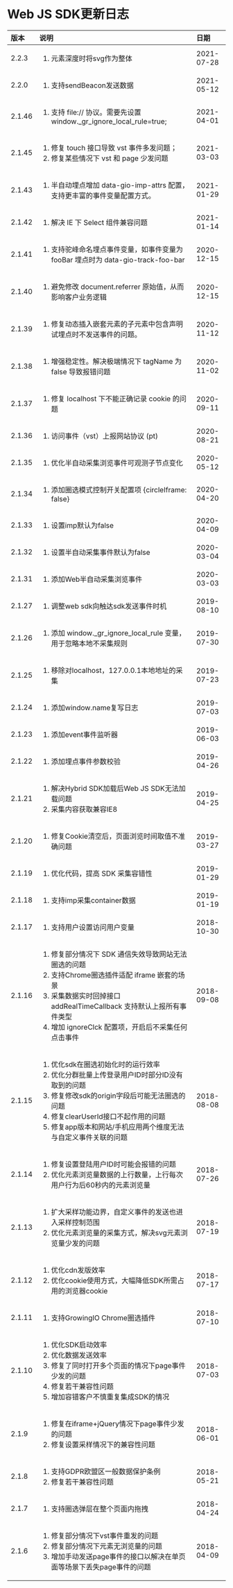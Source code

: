 # Web JS SDK更新日志



<table>
  <thead>
    <tr>
      <th style="text-align:left">&#x7248;&#x672C;</th>
      <th style="text-align:left">&#x8BF4;&#x660E;</th>
      <th style="text-align:left">&#x65E5;&#x671F;</th>
    </tr>
  </thead>
  <tbody>
    <tr>
      <td style="text-align:left">2.2.3</td>
      <td style="text-align:left">
        <ol>
          <li>&#x5143;&#x7D20;&#x6DF1;&#x5EA6;&#x65F6;&#x5C06;svg&#x4F5C;&#x4E3A;&#x6574;&#x4F53;</li>
        </ol>
      </td>
      <td style="text-align:left">2021-07-28</td>
    </tr>
    <tr>
      <td style="text-align:left">2.2.0</td>
      <td style="text-align:left">
        <ol>
          <li>&#x652F;&#x6301;sendBeacon&#x53D1;&#x9001;&#x6570;&#x636E;</li>
        </ol>
      </td>
      <td style="text-align:left">2021-05-12</td>
    </tr>
    <tr>
      <td style="text-align:left">2.1.46</td>
      <td style="text-align:left">
        <ol>
          <li>&#x652F;&#x6301; file:// &#x534F;&#x8BAE;&#x3002;&#x9700;&#x8981;&#x5148;&#x8BBE;&#x7F6E;
            window._gr_ignore_local_rule=true;</li>
        </ol>
      </td>
      <td style="text-align:left">2021-04-01</td>
    </tr>
    <tr>
      <td style="text-align:left">2.1.45</td>
      <td style="text-align:left">
        <ol>
          <li>&#x4FEE;&#x590D; touch &#x63A5;&#x53E3;&#x5BFC;&#x81F4; vst &#x4E8B;&#x4EF6;&#x591A;&#x53D1;&#x95EE;&#x9898;&#xFF1B;</li>
          <li>&#x4FEE;&#x590D;&#x67D0;&#x4E9B;&#x60C5;&#x51B5;&#x4E0B; vst &#x548C;
            page &#x5C11;&#x53D1;&#x95EE;&#x9898;</li>
        </ol>
      </td>
      <td style="text-align:left">2021-03-03</td>
    </tr>
    <tr>
      <td style="text-align:left">2.1.43</td>
      <td style="text-align:left">
        <ol>
          <li>&#x534A;&#x81EA;&#x52A8;&#x57CB;&#x70B9;&#x589E;&#x52A0; data-gio-imp-attrs
            &#x914D;&#x7F6E;&#xFF0C;&#x652F;&#x6301;&#x66F4;&#x4E30;&#x5BCC;&#x7684;&#x4E8B;&#x4EF6;&#x53D8;&#x91CF;&#x914D;&#x7F6E;&#x65B9;&#x5F0F;&#x3002;</li>
        </ol>
      </td>
      <td style="text-align:left">2021-01-29</td>
    </tr>
    <tr>
      <td style="text-align:left">2.1.42</td>
      <td style="text-align:left">
        <ol>
          <li>&#x89E3;&#x51B3; IE &#x4E0B; Select &#x7EC4;&#x4EF6;&#x517C;&#x5BB9;&#x95EE;&#x9898;</li>
        </ol>
      </td>
      <td style="text-align:left">2021-01-14</td>
    </tr>
    <tr>
      <td style="text-align:left">2.1.41</td>
      <td style="text-align:left">
        <ol>
          <li>&#x652F;&#x6301;&#x9A7C;&#x5CF0;&#x547D;&#x540D;&#x57CB;&#x70B9;&#x4E8B;&#x4EF6;&#x53D8;&#x91CF;&#xFF0C;&#x5982;&#x4E8B;&#x4EF6;&#x53D8;&#x91CF;&#x4E3A;
            fooBar &#x57CB;&#x70B9;&#x65F6;&#x4E3A; data-gio-track-foo-bar</li>
        </ol>
      </td>
      <td style="text-align:left">2020-12-15</td>
    </tr>
    <tr>
      <td style="text-align:left">2.1.40</td>
      <td style="text-align:left">
        <ol>
          <li>&#x907F;&#x514D;&#x4FEE;&#x6539; document.referrer &#x539F;&#x59CB;&#x503C;&#xFF0C;&#x4ECE;&#x800C;&#x5F71;&#x54CD;&#x5BA2;&#x6237;&#x4E1A;&#x52A1;&#x903B;&#x8F91;</li>
        </ol>
      </td>
      <td style="text-align:left">2020-12-15</td>
    </tr>
    <tr>
      <td style="text-align:left">2.1.39</td>
      <td style="text-align:left">
        <ol>
          <li>&#x4FEE;&#x590D;&#x52A8;&#x6001;&#x63D2;&#x5165;&#x5D4C;&#x5957;&#x5143;&#x7D20;&#x7684;&#x5B50;&#x5143;&#x7D20;&#x4E2D;&#x5305;&#x542B;&#x58F0;&#x660E;&#x8BD5;&#x57CB;&#x70B9;&#x65F6;&#x4E0D;&#x53D1;&#x9001;&#x4E8B;&#x4EF6;&#x7684;&#x95EE;&#x9898;&#x3002;</li>
        </ol>
      </td>
      <td style="text-align:left">2020-11-12</td>
    </tr>
    <tr>
      <td style="text-align:left">2.1.38</td>
      <td style="text-align:left">
        <ol>
          <li>&#x589E;&#x5F3A;&#x7A33;&#x5B9A;&#x6027;&#x3002;&#x89E3;&#x51B3;&#x6781;&#x7AEF;&#x60C5;&#x51B5;&#x4E0B;
            tagName &#x4E3A; false &#x5BFC;&#x81F4;&#x62A5;&#x9519;&#x95EE;&#x9898;</li>
        </ol>
      </td>
      <td style="text-align:left">2020-11-02</td>
    </tr>
    <tr>
      <td style="text-align:left">2.1.37</td>
      <td style="text-align:left">
        <ol>
          <li>&#x4FEE;&#x590D; localhost &#x4E0B;&#x4E0D;&#x80FD;&#x6B63;&#x786E;&#x8BB0;&#x5F55;
            cookie &#x7684;&#x95EE;&#x9898;</li>
        </ol>
      </td>
      <td style="text-align:left">2020-09-11</td>
    </tr>
    <tr>
      <td style="text-align:left">2.1.36</td>
      <td style="text-align:left">
        <ol>
          <li>&#x8BBF;&#x95EE;&#x4E8B;&#x4EF6;&#xFF08;vst&#xFF09;&#x4E0A;&#x62A5;&#x7F51;&#x7AD9;&#x534F;&#x8BAE;
            (pt)</li>
        </ol>
      </td>
      <td style="text-align:left">2020-08-21</td>
    </tr>
    <tr>
      <td style="text-align:left">2.1.35</td>
      <td style="text-align:left">
        <ol>
          <li>&#x4F18;&#x5316;&#x534A;&#x81EA;&#x52A8;&#x91C7;&#x96C6;&#x6D4F;&#x89C8;&#x4E8B;&#x4EF6;&#x53EF;&#x89C2;&#x6D4B;&#x5B50;&#x8282;&#x70B9;&#x53D8;&#x5316;</li>
        </ol>
      </td>
      <td style="text-align:left">2020-05-12</td>
    </tr>
    <tr>
      <td style="text-align:left">2.1.34</td>
      <td style="text-align:left">
        <ol>
          <li>&#x6DFB;&#x52A0;&#x5708;&#x9009;&#x6A21;&#x5F0F;&#x63A7;&#x5236;&#x5F00;&#x5173;&#x914D;&#x7F6E;&#x9879;
            {circleIframe: false}</li>
        </ol>
      </td>
      <td style="text-align:left">2020-04-20</td>
    </tr>
    <tr>
      <td style="text-align:left">2.1.33</td>
      <td style="text-align:left">
        <ol>
          <li>&#x8BBE;&#x7F6E;imp&#x9ED8;&#x8BA4;&#x4E3A;false</li>
        </ol>
      </td>
      <td style="text-align:left">2020-04-09</td>
    </tr>
    <tr>
      <td style="text-align:left">2.1.32</td>
      <td style="text-align:left">
        <ol>
          <li>&#x8BBE;&#x7F6E;&#x534A;&#x81EA;&#x52A8;&#x91C7;&#x96C6;&#x4E8B;&#x4EF6;&#x9ED8;&#x8BA4;&#x4E3A;false</li>
        </ol>
      </td>
      <td style="text-align:left">2020-03-04</td>
    </tr>
    <tr>
      <td style="text-align:left">2.1.31</td>
      <td style="text-align:left">
        <ol>
          <li>&#x6DFB;&#x52A0;Web&#x534A;&#x81EA;&#x52A8;&#x91C7;&#x96C6;&#x6D4F;&#x89C8;&#x4E8B;&#x4EF6;</li>
        </ol>
      </td>
      <td style="text-align:left">2020-03-03</td>
    </tr>
    <tr>
      <td style="text-align:left">2.1.27</td>
      <td style="text-align:left">
        <ol>
          <li>&#x8C03;&#x6574;web sdk&#x5411;&#x89E6;&#x8FBE;sdk&#x53D1;&#x9001;&#x4E8B;&#x4EF6;&#x65F6;&#x673A;</li>
        </ol>
      </td>
      <td style="text-align:left">2019-08-10</td>
    </tr>
    <tr>
      <td style="text-align:left">2.1.26</td>
      <td style="text-align:left">
        <ol>
          <li>&#x6DFB;&#x52A0; window._gr_ignore_local_rule &#x53D8;&#x91CF;&#xFF0C;&#x7528;&#x4E8E;&#x5FFD;&#x7565;&#x672C;&#x5730;&#x4E0D;&#x91C7;&#x96C6;&#x89C4;&#x5219;</li>
        </ol>
      </td>
      <td style="text-align:left">2019-07-30</td>
    </tr>
    <tr>
      <td style="text-align:left">2.1.25</td>
      <td style="text-align:left">
        <ol>
          <li>&#x79FB;&#x9664;&#x5BF9;localhost&#xFF0C;127.0.0.1&#x672C;&#x5730;&#x5730;&#x5740;&#x7684;&#x91C7;&#x96C6;</li>
        </ol>
      </td>
      <td style="text-align:left">2019-07-23</td>
    </tr>
    <tr>
      <td style="text-align:left">2.1.24</td>
      <td style="text-align:left">
        <ol>
          <li>&#x6DFB;&#x52A0;window.name&#x590D;&#x5199;&#x65E5;&#x5FD7;</li>
        </ol>
      </td>
      <td style="text-align:left">2019-07-03</td>
    </tr>
    <tr>
      <td style="text-align:left">2.1.23</td>
      <td style="text-align:left">
        <ol>
          <li>&#x6DFB;&#x52A0;event&#x4E8B;&#x4EF6;&#x76D1;&#x542C;&#x5668;</li>
        </ol>
      </td>
      <td style="text-align:left">2019-06-03</td>
    </tr>
    <tr>
      <td style="text-align:left">2.1.22</td>
      <td style="text-align:left">
        <ol>
          <li>&#x6DFB;&#x52A0;&#x57CB;&#x70B9;&#x4E8B;&#x4EF6;&#x53C2;&#x6570;&#x6821;&#x9A8C;</li>
        </ol>
      </td>
      <td style="text-align:left">2019-04-26</td>
    </tr>
    <tr>
      <td style="text-align:left">2.1.21</td>
      <td style="text-align:left">
        <ol>
          <li>&#x89E3;&#x51B3;Hybrid SDK&#x52A0;&#x8F7D;&#x540E;Web JS SDK&#x65E0;&#x6CD5;&#x52A0;&#x8F7D;&#x95EE;&#x9898;</li>
          <li>&#x91C7;&#x96C6;&#x5185;&#x5BB9;&#x83B7;&#x53D6;&#x517C;&#x5BB9;IE8</li>
        </ol>
      </td>
      <td style="text-align:left">2019-04-25</td>
    </tr>
    <tr>
      <td style="text-align:left">2.1.20</td>
      <td style="text-align:left">
        <ol>
          <li>&#x4FEE;&#x590D;Cookie&#x6E05;&#x7A7A;&#x540E;&#xFF0C;&#x9875;&#x9762;&#x6D4F;&#x89C8;&#x65F6;&#x95F4;&#x53D6;&#x503C;&#x4E0D;&#x51C6;&#x786E;&#x95EE;&#x9898;</li>
        </ol>
      </td>
      <td style="text-align:left">2019-03-27</td>
    </tr>
    <tr>
      <td style="text-align:left">2.1.19</td>
      <td style="text-align:left">
        <ol>
          <li>&#x4F18;&#x5316;&#x4EE3;&#x7801;&#xFF0C;&#x63D0;&#x9AD8; SDK &#x91C7;&#x96C6;&#x5BB9;&#x9519;&#x6027;</li>
        </ol>
      </td>
      <td style="text-align:left">2019-01-29</td>
    </tr>
    <tr>
      <td style="text-align:left">2.1.18</td>
      <td style="text-align:left">
        <ol>
          <li>&#x652F;&#x6301;imp&#x91C7;&#x96C6;container&#x6570;&#x636E;</li>
        </ol>
      </td>
      <td style="text-align:left">2019-01-19</td>
    </tr>
    <tr>
      <td style="text-align:left">2.1.17</td>
      <td style="text-align:left">
        <ol>
          <li>&#x652F;&#x6301;&#x7528;&#x6237;&#x8BBE;&#x7F6E;&#x8BBF;&#x95EE;&#x7528;&#x6237;&#x53D8;&#x91CF;</li>
        </ol>
      </td>
      <td style="text-align:left">2018-10-30</td>
    </tr>
    <tr>
      <td style="text-align:left">2.1.16</td>
      <td style="text-align:left">
        <ol>
          <li>&#x4FEE;&#x590D;&#x90E8;&#x5206;&#x60C5;&#x51B5;&#x4E0B; SDK &#x901A;&#x4FE1;&#x5931;&#x6548;&#x5BFC;&#x81F4;&#x7F51;&#x7AD9;&#x65E0;&#x6CD5;&#x5708;&#x9009;&#x7684;&#x95EE;&#x9898;</li>
          <li>&#x652F;&#x6301;Chrome&#x5708;&#x9009;&#x63D2;&#x4EF6;&#x9002;&#x914D;
            iframe &#x5D4C;&#x5957;&#x7684;&#x573A;&#x666F;</li>
          <li>&#x91C7;&#x96C6;&#x6570;&#x636E;&#x5B9E;&#x65F6;&#x56DE;&#x6389;&#x63A5;&#x53E3;
            addRealTimeCallback &#x652F;&#x6301;&#x9ED8;&#x8BA4;&#x4E0A;&#x62A5;&#x6240;&#x6709;&#x4E8B;&#x4EF6;&#x7C7B;&#x578B;</li>
          <li>&#x589E;&#x52A0; ignoreClck &#x914D;&#x7F6E;&#x9879;&#xFF0C;&#x5F00;&#x542F;&#x540E;&#x4E0D;&#x91C7;&#x96C6;&#x4EFB;&#x4F55;&#x70B9;&#x51FB;&#x4E8B;&#x4EF6;</li>
        </ol>
      </td>
      <td style="text-align:left">2018-09-08</td>
    </tr>
    <tr>
      <td style="text-align:left">2.1.15</td>
      <td style="text-align:left">
        <ol>
          <li>&#x4F18;&#x5316;sdk&#x5728;&#x5708;&#x9009;&#x521D;&#x59CB;&#x5316;&#x65F6;&#x7684;&#x8FD0;&#x884C;&#x6548;&#x7387;</li>
          <li>&#x4F18;&#x5316;&#x5206;&#x7FA4;&#x6279;&#x91CF;&#x4E0A;&#x4F20;&#x767B;&#x5F55;&#x7528;&#x6237;ID&#x65F6;&#x90E8;&#x5206;ID&#x6CA1;&#x6709;&#x53D6;&#x5230;&#x7684;&#x95EE;&#x9898;</li>
          <li>&#x4FEE;&#x590D;&#x4FEE;&#x6539;sdk&#x7684;origin&#x5B57;&#x6BB5;&#x540E;&#x53EF;&#x80FD;&#x65E0;&#x6CD5;&#x5708;&#x9009;&#x7684;&#x95EE;&#x9898;</li>
          <li>&#x4FEE;&#x590D;clearUserId&#x63A5;&#x53E3;&#x4E0D;&#x8D77;&#x4F5C;&#x7528;&#x7684;&#x95EE;&#x9898;</li>
          <li>&#x4FEE;&#x590D;app&#x7248;&#x672C;&#x548C;&#x7F51;&#x7AD9;/&#x624B;&#x673A;&#x5E94;&#x7528;&#x4E24;&#x4E2A;&#x7EF4;&#x5EA6;&#x65E0;&#x6CD5;&#x4E0E;&#x81EA;&#x5B9A;&#x4E49;&#x4E8B;&#x4EF6;&#x5173;&#x8054;&#x7684;&#x95EE;&#x9898;</li>
        </ol>
      </td>
      <td style="text-align:left">2018-08-08</td>
    </tr>
    <tr>
      <td style="text-align:left">2.1.14</td>
      <td style="text-align:left">
        <ol>
          <li>&#x4FEE;&#x590D;&#x8BBE;&#x7F6E;&#x767B;&#x9646;&#x7528;&#x6237;ID&#x65F6;&#x53EF;&#x80FD;&#x4F1A;&#x62A5;&#x9519;&#x7684;&#x95EE;&#x9898;</li>
          <li>&#x4F18;&#x5316;&#x5143;&#x7D20;&#x6D4F;&#x89C8;&#x91CF;&#x6570;&#x636E;&#x7684;&#x4E0A;&#x884C;&#x6570;&#x91CF;&#xFF0C;&#x4E0A;&#x884C;&#x6BCF;&#x6B21;&#x7528;&#x6237;&#x884C;&#x4E3A;&#x540E;60&#x79D2;&#x5185;&#x7684;&#x5143;&#x7D20;&#x6D4F;&#x89C8;&#x91CF;</li>
        </ol>
      </td>
      <td style="text-align:left">2018-07-26</td>
    </tr>
    <tr>
      <td style="text-align:left">2.1.13</td>
      <td style="text-align:left">
        <ol>
          <li>&#x6269;&#x5927;&#x91C7;&#x6837;&#x529F;&#x80FD;&#x8FB9;&#x754C;&#xFF0C;&#x81EA;&#x5B9A;&#x4E49;&#x4E8B;&#x4EF6;&#x7684;&#x53D1;&#x9001;&#x4E5F;&#x8FDB;&#x5165;&#x91C7;&#x6837;&#x63A7;&#x5236;&#x8303;&#x56F4;</li>
          <li>&#x4F18;&#x5316;&#x5143;&#x7D20;&#x6D4F;&#x89C8;&#x91CF;&#x7684;&#x91C7;&#x96C6;&#x65B9;&#x5F0F;&#xFF0C;&#x89E3;&#x51B3;svg&#x5143;&#x7D20;&#x6D4F;&#x89C8;&#x91CF;&#x5C11;&#x53D1;&#x7684;&#x95EE;&#x9898;</li>
        </ol>
      </td>
      <td style="text-align:left">2018-07-19</td>
    </tr>
    <tr>
      <td style="text-align:left">2.1.12</td>
      <td style="text-align:left">
        <ol>
          <li>&#x4F18;&#x5316;cdn&#x53D1;&#x7248;&#x6548;&#x7387;</li>
          <li>&#x4F18;&#x5316;cookie&#x4F7F;&#x7528;&#x65B9;&#x5F0F;&#xFF0C;&#x5927;&#x5E45;&#x964D;&#x4F4E;SDK&#x6240;&#x9700;&#x5360;&#x7528;&#x7684;&#x6D4F;&#x89C8;&#x5668;cookie</li>
        </ol>
      </td>
      <td style="text-align:left">2018-07-17</td>
    </tr>
    <tr>
      <td style="text-align:left">2.1.11</td>
      <td style="text-align:left">
        <ol>
          <li>&#x652F;&#x6301;GrowingIO Chrome&#x5708;&#x9009;&#x63D2;&#x4EF6;</li>
        </ol>
      </td>
      <td style="text-align:left">2018-07-10</td>
    </tr>
    <tr>
      <td style="text-align:left">2.1.10</td>
      <td style="text-align:left">
        <ol>
          <li>&#x4F18;&#x5316;SDK&#x542F;&#x52A8;&#x6548;&#x7387;</li>
          <li>&#x4F18;&#x5316;&#x6570;&#x636E;&#x53D1;&#x9001;&#x6548;&#x7387;</li>
          <li>&#x4FEE;&#x590D;&#x4E86;&#x540C;&#x65F6;&#x6253;&#x5F00;&#x591A;&#x4E2A;&#x9875;&#x9762;&#x7684;&#x60C5;&#x51B5;&#x4E0B;page&#x4E8B;&#x4EF6;&#x5C11;&#x53D1;&#x7684;&#x95EE;&#x9898;</li>
          <li>&#x4FEE;&#x590D;&#x82E5;&#x5E72;&#x517C;&#x5BB9;&#x6027;&#x95EE;&#x9898;</li>
          <li>&#x589E;&#x52A0;&#x5BB9;&#x9519;&#x5BA2;&#x6237;&#x4E0D;&#x614E;&#x91CD;&#x590D;&#x96C6;&#x6210;SDK&#x7684;&#x60C5;&#x51B5;</li>
        </ol>
      </td>
      <td style="text-align:left">2018-07-03</td>
    </tr>
    <tr>
      <td style="text-align:left">2.1.9</td>
      <td style="text-align:left">
        <ol>
          <li>&#x4FEE;&#x590D;&#x5728;iframe+jQuery&#x60C5;&#x51B5;&#x4E0B;page&#x4E8B;&#x4EF6;&#x5C11;&#x53D1;&#x7684;&#x95EE;&#x9898;</li>
          <li>&#x4FEE;&#x590D;&#x8BBE;&#x7F6E;&#x91C7;&#x6837;&#x60C5;&#x51B5;&#x4E0B;&#x7684;&#x517C;&#x5BB9;&#x6027;&#x95EE;&#x9898;</li>
        </ol>
      </td>
      <td style="text-align:left">2018-06-01</td>
    </tr>
    <tr>
      <td style="text-align:left">2.1.8</td>
      <td style="text-align:left">
        <ol>
          <li>&#x652F;&#x6301;GDPR&#x6B27;&#x76DF;&#x533A;&#x4E00;&#x822C;&#x6570;&#x636E;&#x4FDD;&#x62A4;&#x6761;&#x4F8B;</li>
          <li>&#x4FEE;&#x590D;&#x82E5;&#x5E72;&#x517C;&#x5BB9;&#x6027;&#x95EE;&#x9898;</li>
        </ol>
      </td>
      <td style="text-align:left">2018-05-21</td>
    </tr>
    <tr>
      <td style="text-align:left">2.1.7</td>
      <td style="text-align:left">
        <ol>
          <li>&#x652F;&#x6301;&#x5708;&#x9009;&#x5F39;&#x5C42;&#x5728;&#x6574;&#x4E2A;&#x9875;&#x9762;&#x5185;&#x62D6;&#x62FD;</li>
        </ol>
      </td>
      <td style="text-align:left">2018-04-24</td>
    </tr>
    <tr>
      <td style="text-align:left">2.1.6</td>
      <td style="text-align:left">
        <ol>
          <li>&#x4FEE;&#x590D;&#x90E8;&#x5206;&#x60C5;&#x51B5;&#x4E0B;vst&#x4E8B;&#x4EF6;&#x91CD;&#x53D1;&#x7684;&#x95EE;&#x9898;</li>
          <li>&#x4FEE;&#x590D;&#x90E8;&#x5206;&#x60C5;&#x51B5;&#x4E0B;&#x5143;&#x7D20;&#x65E0;&#x6D4F;&#x89C8;&#x91CF;&#x7684;&#x95EE;&#x9898;</li>
          <li>&#x589E;&#x52A0;&#x624B;&#x52A8;&#x53D1;&#x9001;page&#x4E8B;&#x4EF6;&#x7684;&#x63A5;&#x53E3;&#x4EE5;&#x89E3;&#x51B3;&#x5728;&#x5355;&#x9875;&#x9762;&#x7B49;&#x573A;&#x666F;&#x4E0B;&#x4E22;&#x5931;page&#x4E8B;&#x4EF6;&#x7684;&#x95EE;&#x9898;</li>
        </ol>
      </td>
      <td style="text-align:left">2018-04-09</td>
    </tr>
  </tbody>
</table>

